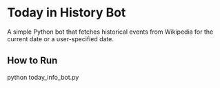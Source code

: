# Today in History Bot

A simple Python bot that fetches historical events from Wikipedia for the current date or a user-specified date.

## How to Run

python today_info_bot.py
